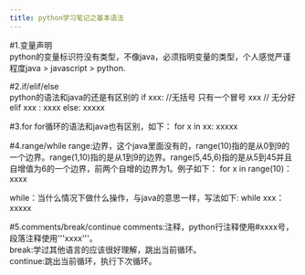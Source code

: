 ```yaml
---
title: python学习笔记之基本语法
---
```

#1.变量声明  
python的变量标识符没有类型，不像java，必须指明变量的类型，个人感觉严谨程度java > javascript > python.   

#2.if/elif/else  
python的语法和java的还是有区别的
if xxx: //无括号 只有一个冒号
    xxx // 无分好
elif xxx :
     xxxx
else:
    xxxxx

#3.for
for循环的语法和java也有区别，如下：
for x in xx:
    xxxxx

#4.range/while
range:边界，这个java里面没有的，range(10)指的是从0到9的一个边界。range(1,10)指的是从1到9的边界。range(5,45,6)指的是从5到45并且自增值为6的一个边界，前两个自增的边界为1。例子如下：
for x in range(10)：
    xxxx
    
while：当什么情况下做什么操作，与java的意思一样，写法如下:
while xxx：
    xxxxx


#5.comments/break/continue 
comments:注释，python行注释使用#xxxx号，段落注释使用'''xxxx'''。  
break:学过其他语言的应该很好理解，跳出当前循环。  
continue:跳出当前循环，执行下次循环。  
  
